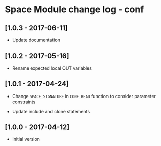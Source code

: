 # Space Module change log - conf

## [1.0.3 - 2017-06-11]

* Update documentation


## [1.0.2 - 2017-05-16]

* Rename expected local OUT variables


## [1.0.1 - 2017-04-24]

* Change `SPACE_SIGNATURE` in `CONF_READ` function to consider parameter constraints

* Update include and clone statements


## [1.0.0 - 2017-04-12]

+ Initial version
